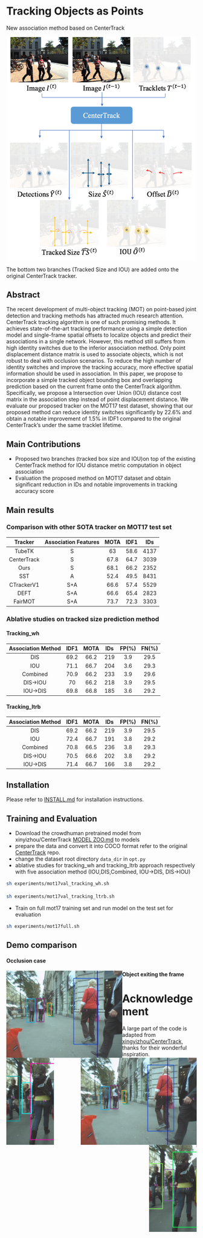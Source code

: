 # Tracking Objects as Points
New association method based on CenterTrack

<p align="center"> <img src='readme/CenterTrack++.png' align="center" width="500px"> </p>

The bottom two branches (Tracked Size and IOU) are added onto the original CenterTrack tracker.





## Abstract
The recent development of multi-object tracking (MOT) on
point-based joint detection and tracking methods has attracted
much research attention. CenterTrack tracking algorithm is
one of such promising methods. It achieves state-of-the-art
tracking performance using a simple detection model and
single-frame spatial offsets to localize objects and predict
their associations in a single network. However, this method
still suffers from high identity switches due to the inferior
association method. Only point displacement distance matrix
is used to associate objects, which is not robust to deal with
occlusion scenarios. To reduce the high number of identity
switches and improve the tracking accuracy, more effective
spatial information should be used in association. In this paper,
we propose to incorporate a simple tracked object bounding
box and overlapping prediction based on the current frame
onto the CenterTrack algorithm. Specifically, we propose
a Intersection over Union (IOU) distance cost matrix in the
association step instead of point displacement distance. We
evaluate our proposed tracker on the MOT17 test dataset,
showing that our proposed method can reduce identity switches
significantly by 22.6% and obtain a notable improvement of
1.5% in IDF1 compared to the original CenterTrack’s under
the same tracklet lifetime.


## Main Contributions

- Proposed two branches (tracked box size and IOU)on top of the existing CenterTrack method for IOU distance metric computation in object association
- Evaluation the proposed method on MOT17 dataset and obtain significant reduction in IDs and notable improvements in tracking accuracy score

## Main results

### Comparison with other SOTA tracker on MOT17 test set

|       Tracker      | Association Features | MOTA | IDF1 |  IDs |
|:------------------:|:--------------------:|:-------:|:-------:|:----:|
|       TubeTK       |           S          |   63  |  58.6 | 4137 |
|     CenterTrack    |           S          |  67.8 |  64.7 | 3039 |
| Ours               |           S          |  68.1 |  66.2 | 2352 |
|         SST        |           A          |  52.4 |  49.5 | 8431 |
|     CTrackerV1     |          S+A         |  66.6 |  57.4 | 5529 |
|        DEFT        |          S+A         |  66.6 |  65.4 | 2823 |
|       FairMOT      |          S+A         |  73.7 |  72.3 | 3303 |



### Ablative studies on tracked size prediction method

#### Tracking_wh
| Association Method |  IDF1  | MOTA | IDs | FP(%) | FN(%) |
|:------------------:|:--------:|:--------:|:---:|:-----:|:-----:|
|         DIS        |  69.2 |  66.2 | 219 |  3.9  |  29.5 |
|         IOU        |  71.1 |  66.7 | 204 |  3.6  |  29.3 |
|      Combined      |  70.9 |  66.2 | 233 |  3.9  |  29.6 |
|       DIS→IOU      |   70  |  66.2 | 218 |  3.9  |  29.5 |
|       IOU→DIS      |  69.8 |  66.8 | 185 |  3.6  |  29.2 |


#### Tracking_ltrb
| Association Method |  IDF1  | MOTA| IDs | FP(%) | FN(%) |
|:------------------:|:--------:|:--------:|:---:|:-----:|:-----:|
|         DIS        | 69.2  | 66.2  | 219 | 3.9   | 29.5  |
|         IOU        | 72.4  | 66.7  | 191 | 3.8   | 29.2  |
|      Combined      | 70.8  | 66.5  | 236 | 3.8   | 29.3  |
|       DIS→IOU      | 70.5  | 66.6  | 202 | 3.8   | 29.2  |
|       IOU→DIS      | 71.4  | 66.7  | 166 | 3.8   | 29.2  |





## Installation

Please refer to [INSTALL.md](https://github.com/xingyizhou/CenterTrack/blob/master/readme/INSTALL.md) for installation instructions.

## Training and Evaluation
- Download the crowdhuman pretrained model from xinyizhou/CenterTrack [MODEL ZOO.md](https://github.com/xingyizhou/CenterTrack/blob/master/readme/MODEL_ZOO.md) to models
- prepare the data and convert it into COCO format refer to the original [CenterTrack](https://github.com/xingyizhou/CenterTrack) repo.
- change the dataset root directory `data_dir` in `opt.py`
- ablative studies for tracking_wh and tracking_ltrb approach respectively with five association method (IOU,DIS,Combined, IOU→DIS, DIS→IOU)

```bash
sh experiments/mot17val_tracking_wh.sh

sh experiments/mot17val_tracking_ltrb.sh
```

- Train on full mot17 training set and run model on the test set for evaluation

```bash
sh experiments/mot17full.sh
```

## Demo comparison

#### Occlusion case
<p align="left"> <img src='readme/MOT_DIS.gif' align="left" height="230px"> </p> 
<p align="right"> <img src='readme/MOT_IOU.gif' align="right" height="230px"> </p> 

#### Object exiting the frame
<p align="left"> <img src='readme/MOT17-05-2-DIS.gif' align="left" height="230px"> </p> 
<p align="right"> <img src='readme/MOT17-05-2-IOU.gif' align="right" height="230px"> </p> 


# Acknowledgement

A large part of the code is adapted from [xingyizhou/CenterTrack](https://github.com/xingyizhou/CenterTrack), thanks for their wonderful inspiration.
